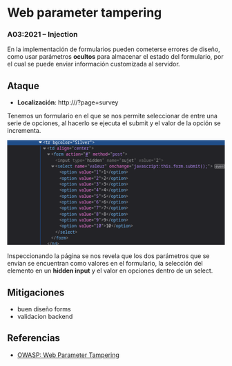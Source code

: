 # Web parameter tampering
### A03:2021 – Injection

En la implementación de formularios pueden cometerse errores de diseño, como usar parámetros **ocultos** para almacenar el estado del formulario,
por el cual se puede enviar información customizada al servidor.

## Ataque

- **Localización**: http://<IP>/?page=survey

Tenemos un formulario en el que se nos permite seleccionar de entre una serie de opciones, al hacerlo se ejecuta el submit y el valor de la opción se incrementa.

![Formulario vulnerable](image.png)

Inspeccionando la página se nos revela que los dos parámetros que se envían se encuentran como valores en el formulario, la selección del elemento en un **hidden input** y el valor en opciones dentro de un select. 

## Mitigaciones

- buen diseño forms
- validacion backend

## Referencias
- [OWASP: Web Parameter Tampering](https://owasp.org/www-community/attacks/Web_Parameter_Tampering)